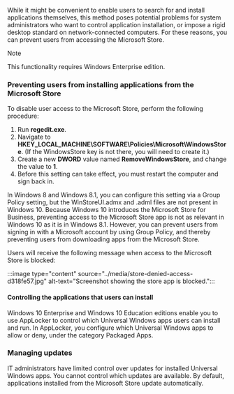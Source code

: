 While it might be convenient to enable users to search for and install applications themselves, this method poses potential problems for system administrators who want to control application installation, or impose a rigid desktop standard on network-connected computers. For these reasons, you can prevent users from accessing the Microsoft Store.

> [!NOTE]
> This functionality requires Windows Enterprise edition.

### Preventing users from installing applications from the Microsoft Store

To disable user access to the Microsoft Store, perform the following procedure:

1.  Run **regedit.exe**.
2.  Navigate to **HKEY\_LOCAL\_MACHINE\\SOFTWARE\\Policies\\Microsoft\\WindowsStore**. (If the WindowsStore key is not there, you will need to create it.)
3.  Create a new **DWORD** value named **RemoveWindowsStore**, and change the value to **1**.
4.  Before this setting can take effect, you must restart the computer and sign back in.

In Windows 8 and Windows 8.1, you can configure this setting via a Group Policy setting, but the WinStoreUI.admx and .adml files are not present in Windows 10. Because Windows 10 introduces the Microsoft Store for Business, preventing access to the Microsoft Store app is not as relevant in Windows 10 as it is in Windows 8.1. However, you can prevent users from signing in with a Microsoft account by using Group Policy, and thereby preventing users from downloading apps from the Microsoft Store.

Users will receive the following message when access to the Microsoft Store is blocked:

:::image type="content" source="../media/store-denied-access-d318fe57.jpg" alt-text="Screenshot showing the store app is blocked.":::


#### Controlling the applications that users can install

Windows 10 Enterprise and Windows 10 Education editions enable you to use AppLocker to control which Universal Windows apps users can install and run. In AppLocker, you configure which Universal Windows apps to allow or deny, under the category Packaged Apps.

### Managing updates

IT administrators have limited control over updates for installed Universal Windows apps. You cannot control which updates are available. By default, applications installed from the Microsoft Store update automatically.
